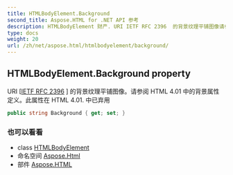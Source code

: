 ```yaml
---
title: HTMLBodyElement.Background
second_title: Aspose.HTML for .NET API 参考
description: HTMLBodyElement 财产. URI IETF RFC 2396  的背景纹理平铺图像请参阅 HTML 4.01 中的背景属性 定义此属性在 HTML 4.01. 中已弃用
type: docs
weight: 20
url: /zh/net/aspose.html/htmlbodyelement/background/
---
```

## HTMLBodyElement.Background property

URI [[IETF RFC 2396](http://www.ietf.org/rfc/rfc2396.txt) ] 的背景纹理平铺图像。请参阅 HTML 4.01 中的背景属性 定义。此属性在 HTML 4.01. 中已弃用

```csharp
public string Background { get; set; }
```

### 也可以看看

* class [HTMLBodyElement](../)
* 命名空间 [Aspose.Html](../../htmlbodyelement/)
* 部件 [Aspose.HTML](../../../)


